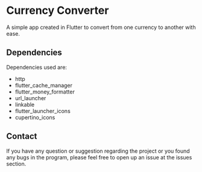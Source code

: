 # Currency Converter

A simple app created in Flutter to convert from one currency to another with ease. 


## Dependencies 

Dependencies used are: 
 - http
 - flutter_cache_manager
 - flutter_money_formatter
 - url_launcher
 - linkable
 - flutter_launcher_icons
 - cupertino_icons


## Contact

If you have any question or suggestion regarding the project or you found any bugs in the program, please feel free to open up an issue at the issues section.
